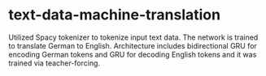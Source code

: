 # text-data-machine-translation

Utilized Spacy tokenizer to tokenize input text data.
The network is trained to translate German to English.
Architecture includes bidirectional GRU for encoding German tokens and GRU for decoding English tokens and it was trained via teacher-forcing.
